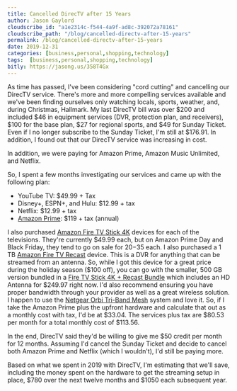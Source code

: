 ```yaml
---
title: Cancelled DirecTV after 15 Years
author: Jason Gaylord
cloudscribe_id: "a1e2314c-f544-4a9f-ad8c-392072a78161"
cloudscribe_path: "/blog/cancelled-directv-after-15-years"
permalink: /blog/cancelled-directv-after-15-years
date: 2019-12-31
categories: [business,personal,shopping,technology]
tags:  [business,personal,shopping,technology]
bitly: https://jasong.us/358T4Gx
---
```


As time has passed, I've been considering "cord cutting" and cancelling our DirecTV service. There's more and more compelling services available and we've been finding ourselves only watching locals, sports, weather, and, during Christmas, Hallmark. My last DirecTV bill was over $200 and included $46 in equipment services (DVR, protection plan, and receivers), $100 for the base plan, $27 for regional sports, and $49 for Sunday Ticket. Even if I no longer subscribe to the Sunday Ticket, I'm still at $176.91. In addition, I found out that our DirecTV service was increasing in cost. 

In addition, we were paying for Amazon Prime, Amazon Music Unlimited, and Netflix.

So, I spent a few months investigating our services and came up with the following plan:

- YouTube TV: $49.99 + Tax
- Disney+, ESPN+, and Hulu: $12.99 + tax
- Netflix: $12.99 + tax
- [Amazon Prime](https://amzn.to/2ZDGPAu): $119 + tax (annual)

I also purchased [Amazon Fire TV Stick 4K](https://amzn.to/2QDkrDl) devices for each of the televisions. They're currently $49.99 each, but on Amazon Prime Day and Black Friday, they tend to go on sale for $20-$35 each. I also purchased a 1 TB [Amazon Fire TV Recast](https://amzn.to/39psKLw) device. This is a DVR for anything that can be streamed from an antenna. So, while I got this device for a great price during the holiday season ($100 off), you can go with the smaller, 500 GB version bundled in a [Fire TV Stick 4K + Recast Bundle](https://amzn.to/2MHpqBS) which includes an HD Antenna for $249.97 right now. I'd also recommend ensuring you have proper bandwidth through your provider as well as a great wireless solution. I happen to use the [Netgear Orbi Tri-Band Mesh](https://amzn.to/2QbZnEK) system and love it. So, if I take the Amazon Prime plus the upfront hardware and calculate that out as a monthly cost with tax, I'd be at $33.04. The services plus tax are $80.53 per month for a total monthly cost of $113.56.

In the end, DirecTV said they'd be willing to give me $50 credit per month for 12 months. Assuming I'd cancel the Sunday Ticket and decide to cancel both Amazon Prime and Netflix (which I wouldn't), I'd still be paying more. 

Based on what we spent in 2019 with DirecTV, I'm estimating that we'll save, including the money spent on the hardware to get the streaming setup in place, $780 over the next twelve months and $1050 each subsequent year.